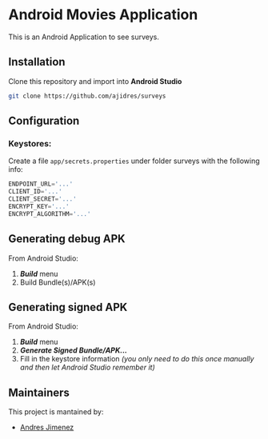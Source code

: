 # Android Movies Application

This is an Android Application to see surveys.

## Installation
Clone this repository and import into **Android Studio**
```bash
git clone https://github.com/ajidres/surveys
```

## Configuration
### Keystores:
Create a file `app/secrets.properties` under folder surveys with the following info:
```gradle
ENDPOINT_URL='...'
CLIENT_ID='...'
CLIENT_SECRET='...'
ENCRYPT_KEY='...'
ENCRYPT_ALGORITHM='...'
```

## Generating debug APK
From Android Studio:
1. ***Build*** menu
2. Build Bundle(s)/APK(s)

## Generating signed APK
From Android Studio:
1. ***Build*** menu
2. ***Generate Signed Bundle/APK...***
3. Fill in the keystore information *(you only need to do this once manually and then let Android Studio remember it)*

## Maintainers
This project is mantained by:
* [Andres Jimenez](https://github.com/ajidres)
